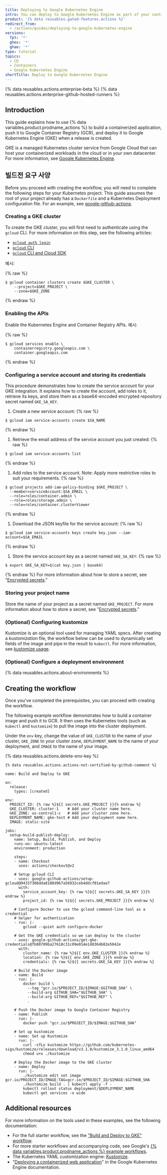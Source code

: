 ```yaml
---
title: Deploying to Google Kubernetes Engine
intro: You can deploy to Google Kubernetes Engine as part of your continuous deployment (CD) workflows.
product: '{% data reusables.gated-features.actions %}'
redirect_from:
  - /actions/guides/deploying-to-google-kubernetes-engine
versions:
  fpt: '*'
  ghes: '*'
  ghae: '*'
type: tutorial
topics:
  - CD
  - Containers
  - Google Kubernetes Engine
shortTitle: Deploy to Google Kubernetes Engine
---
```


{% data reusables.actions.enterprise-beta %}
{% data reusables.actions.enterprise-github-hosted-runners %}

## Introduction

This guide explains how to use {% data variables.product.prodname_actions %} to build a containerized application, push it to Google Container Registry (GCR), and deploy it to Google Kubernetes Engine (GKE) when a release is created.

GKE is a managed Kubernetes cluster service from Google Cloud that can host your containerized workloads in the cloud or in your own datacenter. For more information, see [Google Kubernetes Engine](https://cloud.google.com/kubernetes-engine).

## 빌드전 요구 사양

Before you proceed with creating the workflow, you will need to complete the following steps for your Kubernetes project. This guide assumes the root of your project already has a `Dockerfile` and a Kubernetes Deployment configuration file. For an example, see [google-github-actions](https://github.com/google-github-actions/setup-gcloud/tree/master/example-workflows/gke).

### Creating a GKE cluster

To create the GKE cluster, you will first need to authenticate using the `gcloud` CLI. For more information on this step, see the following articles:
- [`gcloud auth login`](https://cloud.google.com/sdk/gcloud/reference/auth/login)
- [`gcloud` CLI](https://cloud.google.com/sdk/gcloud/reference)
- [`gcloud` CLI and Cloud SDK](https://cloud.google.com/sdk/gcloud#the_gcloud_cli_and_cloud_sdk)

예시:

{% raw %}
```bash{:copy}
$ gcloud container clusters create $GKE_CLUSTER \
    --project=$GKE_PROJECT \
    --zone=$GKE_ZONE
```
{% endraw %}

### Enabling the APIs

Enable the Kubernetes Engine and Container Registry APIs. 예시:

{% raw %}
```bash{:copy}
$ gcloud services enable \
    containerregistry.googleapis.com \
    container.googleapis.com
```
{% endraw %}

### Configuring a service account and storing its credentials

This procedure demonstrates how to create the service account for your GKE integration. It explains how to create the account, add roles to it, retrieve its keys, and store them as a base64-encoded encrypted repository secret named `GKE_SA_KEY`.

1. Create a new service account:
  {% raw %}
  ```
  $ gcloud iam service-accounts create $SA_NAME
  ```
  {% endraw %}
1. Retrieve the email address of the service account you just created:
  {% raw %}
  ```
  $ gcloud iam service-accounts list
  ```
  {% endraw %}
1. Add roles to the service account. Note: Apply more restrictive roles to suit your requirements.
  {% raw %}
  ```
  $ gcloud projects add-iam-policy-binding $GKE_PROJECT \
    --member=serviceAccount:$SA_EMAIL \
    --role=roles/container.admin \
    --role=roles/storage.admin \
    --role=roles/container.clusterViewer
  ```
  {% endraw %}
1. Download the JSON keyfile for the service account:
  {% raw %}
  ```
  $ gcloud iam service-accounts keys create key.json --iam-account=$SA_EMAIL
  ```
  {% endraw %}
1. Store the service account key as a secret named `GKE_SA_KEY`:
  {% raw %}
  ```
  $ export GKE_SA_KEY=$(cat key.json | base64)
  ```
  {% endraw %}
  For more information about how to store a secret, see "[Encrypted secrets](/actions/security-guides/encrypted-secrets)."

### Storing your project name

Store the name of your project as a secret named `GKE_PROJECT`. For more information about how to store a secret, see "[Encrypted secrets](/actions/security-guides/encrypted-secrets)."

### (Optional) Configuring kustomize
Kustomize is an optional tool used for managing YAML specs. After creating a _kustomization_ file, the workflow below can be used to dynamically set fields of the image and pipe in the result to `kubectl`. For more information, see [kustomize usage](https://github.com/kubernetes-sigs/kustomize#usage).

### (Optional) Configure a deployment environment

{% data reusables.actions.about-environments %}

## Creating the workflow

Once you've completed the prerequisites, you can proceed with creating the workflow.

The following example workflow demonstrates how to build a container image and push it to GCR. It then uses the Kubernetes tools (such as `kubectl` and `kustomize`) to pull the image into the cluster deployment.

Under the `env` key, change the value of `GKE_CLUSTER` to the name of your cluster, `GKE_ZONE` to your cluster zone, `DEPLOYMENT_NAME` to the name of your deployment, and `IMAGE` to the name of your image.

{% data reusables.actions.delete-env-key %}

```yaml{:copy}
{% data reusables.actions.actions-not-certified-by-github-comment %}

name: Build and Deploy to GKE

on:
  release:
    types: [created]

env:
  PROJECT_ID: {% raw %}${{ secrets.GKE_PROJECT }}{% endraw %}
  GKE_CLUSTER: cluster-1    # Add your cluster name here.
  GKE_ZONE: us-central1-c   # Add your cluster zone here.
  DEPLOYMENT_NAME: gke-test # Add your deployment name here.
  IMAGE: static-site

jobs:
  setup-build-publish-deploy:
    name: Setup, Build, Publish, and Deploy
    runs-on: ubuntu-latest
    environment: production

    steps:
    - name: Checkout
      uses: actions/checkout@v2

    # Setup gcloud CLI
    - uses: google-github-actions/setup-gcloud@94337306dda8180d967a56932ceb4ddcf01edae7
      with:
        service_account_key: {% raw %}${{ secrets.GKE_SA_KEY }}{% endraw %}
        project_id: {% raw %}${{ secrets.GKE_PROJECT }}{% endraw %}

    # Configure Docker to use the gcloud command-line tool as a credential
    # helper for authentication
    - run: |-
        gcloud --quiet auth configure-docker

    # Get the GKE credentials so we can deploy to the cluster
    - uses: google-github-actions/get-gke-credentials@fb08709ba27618c31c09e014e1d8364b02e5042e
      with:
        cluster_name: {% raw %}${{ env.GKE_CLUSTER }}{% endraw %}
        location: {% raw %}${{ env.GKE_ZONE }}{% endraw %}
        credentials: {% raw %}${{ secrets.GKE_SA_KEY }}{% endraw %}

    # Build the Docker image
    - name: Build
      run: |-
        docker build \
          --tag "gcr.io/$PROJECT_ID/$IMAGE:$GITHUB_SHA" \
          --build-arg GITHUB_SHA="$GITHUB_SHA" \
          --build-arg GITHUB_REF="$GITHUB_REF" \
          .

    # Push the Docker image to Google Container Registry
    - name: Publish
      run: |-
        docker push "gcr.io/$PROJECT_ID/$IMAGE:$GITHUB_SHA"

    # Set up kustomize
    - name: Set up Kustomize
      run: |-
        curl -sfLo kustomize https://github.com/kubernetes-sigs/kustomize/releases/download/v3.1.0/kustomize_3.1.0_linux_amd64
        chmod u+x ./kustomize

    # Deploy the Docker image to the GKE cluster
    - name: Deploy
      run: |-
        ./kustomize edit set image gcr.io/PROJECT_ID/IMAGE:TAG=gcr.io/$PROJECT_ID/$IMAGE:$GITHUB_SHA
        ./kustomize build . | kubectl apply -f -
        kubectl rollout status deployment/$DEPLOYMENT_NAME
        kubectl get services -o wide
```

## Additional resources

For more information on the tools used in these examples, see the following documentation:

* For the full starter workflow, see the ["Build and Deploy to GKE" workflow](https://github.com/actions/starter-workflows/blob/main/deployments/google.yml).
* For more starter workflows and accompanying code, see Google's [{% data variables.product.prodname_actions %} example workflows](https://github.com/google-github-actions/setup-gcloud/tree/master/example-workflows/).
* The Kubernetes YAML customization engine: [Kustomize](https://kustomize.io/).
* "[Deploying a containerized web application](https://cloud.google.com/kubernetes-engine/docs/tutorials/hello-app)" in the Google Kubernetes Engine documentation.
